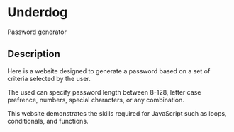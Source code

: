 # Underdog
Password generator


## Description
Here is a website designed to generate a password based on a set of criteria selected by the user.

The used can specify password length between 8-128, letter case prefrence, numbers, special characters, or any combination.

This website demonstrates the skills required for JavaScript such as loops, conditionals, and functions.

